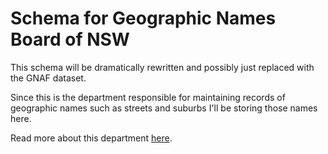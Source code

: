 # Schema for Geographic Names Board of NSW

This schema will be dramatically rewritten and possibly
just replaced with the GNAF dataset.

Since this is the department responsible for maintaining
records of geographic names such as streets and suburbs
I'll be storing those names here.

Read more about this department [here](https://www.gnb.nsw.gov.au).

